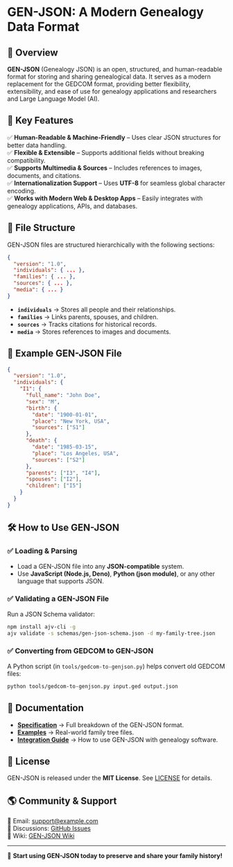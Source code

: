 # GEN-JSON: A Modern Genealogy Data Format

## 🌳 Overview
**GEN-JSON** (Genealogy JSON) is an open, structured, and human-readable format for storing and sharing genealogical data. It serves as a modern replacement for the GEDCOM format, providing better flexibility, extensibility, and ease of use for genealogy applications and researchers and Large Language Model (AI).

## 🔹 Key Features
✅ **Human-Readable & Machine-Friendly** – Uses clear JSON structures for better data handling.  
✅ **Flexible & Extensible** – Supports additional fields without breaking compatibility.  
✅ **Supports Multimedia & Sources** – Includes references to images, documents, and citations.  
✅ **Internationalization Support** – Uses **UTF-8** for seamless global character encoding.  
✅ **Works with Modern Web & Desktop Apps** – Easily integrates with genealogy applications, APIs, and databases.

## 📂 File Structure
GEN-JSON files are structured hierarchically with the following sections:

```json
{
  "version": "1.0",
  "individuals": { ... },
  "families": { ... },
  "sources": { ... },
  "media": { ... }
}
```

- **`individuals`** → Stores all people and their relationships.
- **`families`** → Links parents, spouses, and children.
- **`sources`** → Tracks citations for historical records.
- **`media`** → Stores references to images and documents.

## 📌 Example GEN-JSON File
```json
{
  "version": "1.0",
  "individuals": {
    "I1": {
      "full_name": "John Doe",
      "sex": "M",
      "birth": {
        "date": "1900-01-01",
        "place": "New York, USA",
        "sources": ["S1"]
      },
      "death": {
        "date": "1985-03-15",
        "place": "Los Angeles, USA",
        "sources": ["S2"]
      },
      "parents": ["I3", "I4"],
      "spouses": ["I2"],
      "children": ["I5"]
    }
  }
}
```

## 🛠 How to Use GEN-JSON
### ✅ **Loading & Parsing**
- Load a GEN-JSON file into any **JSON-compatible** system.
- Use **JavaScript (Node.js, Deno)**, **Python (json module)**, or any other language that supports JSON.

### ✅ **Validating a GEN-JSON File**
Run a JSON Schema validator:
```sh
npm install ajv-cli -g
ajv validate -s schemas/gen-json-schema.json -d my-family-tree.json
```

### ✅ **Converting from GEDCOM to GEN-JSON**
A Python script (in `tools/gedcom-to-genjson.py`) helps convert old GEDCOM files:
```sh
python tools/gedcom-to-genjson.py input.ged output.json
```

## 📖 Documentation
- **[Specification](SPECIFICATION.md)** → Full breakdown of the GEN-JSON format.
- **[Examples](examples/)** → Real-world family tree files.
- **[Integration Guide](docs/integration.md)** → How to use GEN-JSON with genealogy software.

## 📜 License
GEN-JSON is released under the **MIT License**. See [LICENSE](LICENSE) for details.

## 🌎 Community & Support
📧 Email: support@example.com  
📢 Discussions: [GitHub Issues](https://github.com/matula/gen-json-spec/issues)  
📖 Wiki: [GEN-JSON Wiki](https://github.com/matula/gen-json-spec/wiki)

---
🚀 **Start using GEN-JSON today to preserve and share your family history!**
